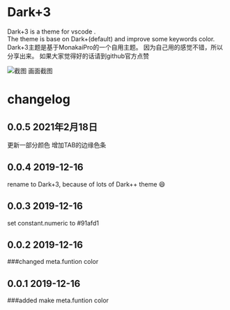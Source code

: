# Dark+3
Dark+3 is a theme for vscode .  
The theme is base on Dark+(default) and improve some keywords color.  
Dark+3主题是基于MonakaiPro的一个自用主题。
因为自己用的感觉不错，所以分享出来。
如果大家觉得好的话请到github官方点赞
    
![截图](./screencap.png)
画面截图

# changelog

## 0.0.5 2021年2月18日
更新一部分颜色
增加TAB的边缘色条

## 0.0.4 2019-12-16
rename to Dark+3, because of lots of Dark++ theme 😄

## 0.0.3 2019-12-16
set constant.numeric to #91afd1

## 0.0.2 2019-12-16
###changed
meta.funtion color

## 0.0.1 2019-12-16
###added
make meta.funtion color
